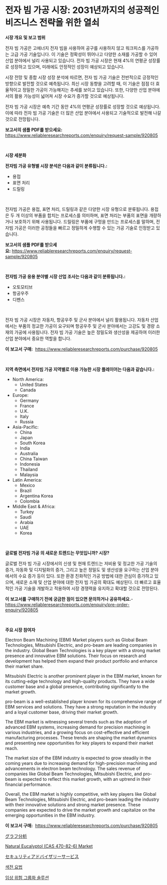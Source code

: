<p><h1>전자 빔 가공 시장: 2031년까지의 성공적인 비즈니스 전략을 위한 열쇠</h1></p><p><strong>시장 개요 및 보고 범위</strong></p>
<p><p>전자 빔 가공은 고에너지 전자 빔을 사용하여 공구를 사용하지 않고 워크피스를 가공하는 고급 가공 기술입니다. 이 기술은 정확성이 뛰어나고 다양한 소재를 가공할 수 있어 산업 분야에서 널리 사용되고 있습니다. 전자 빔 가공 시장은 현재 4%의 연평균 성장률로 성장하고 있으며, 미래에도 안정적인 성장이 예상되고 있습니다.</p><p>시장 전망 및 종합 시장 성장 분석에 따르면, 전자 빔 가공 기술은 전반적으로 긍정적인 방향으로 발전할 것으로 예측됩니다. 최신 시장 동향을 고려할 때, 이 기술은 점점 더 효율적이고 정밀한 가공이 가능해지는 추세를 보이고 있습니다. 또한, 다양한 산업 분야에서의 활용 가능성이 넓어져 시장 수요가 증가할 것으로 예상됩니다.</p><p>전자 빔 가공 시장은 예측 기간 동안 4%의 연평균 성장률로 성장할 것으로 예상됩니다. 이에 따라 전자 빔 가공 기술은 더 많은 산업 분야에서 사용되고 기술적으로 발전해 나갈 것으로 전망됩니다.</p></p>
<p><strong>보고서의 샘플 PDF를 받으세요:</strong> <a href="https://www.reliableresearchreports.com/enquiry/request-sample/920805">https://www.reliableresearchreports.com/enquiry/request-sample/920805</a></p>
<p>&nbsp;</p>
<p><strong>시장 세분화</strong></p>
<p><strong>전자빔 가공 유형별 시장 분석은 다음과 같이 분류됩니다.:</strong></p>
<p><ul><li>용접</li><li>표면 처리</li><li>드릴링</li></ul></p>
<p>&nbsp;</p>
<p><p>전자빔 가공은 용접, 표면 처리, 드릴링과 같은 다양한 시장 유형으로 분류됩니다. 용접은 두 개 이상의 부품을 합치는 프로세스를 의미하며, 표면 처리는 부품의 표면을 개량하거나 보호하기 위해 사용됩니다. 드릴링은 부품에 구멍을 만드는 프로세스를 말하며, 전자빔 가공은 이러한 공정들을 빠르고 정밀하게 수행할 수 있는 가공 기술로 인정받고 있습니다.</p></p>
<p><strong>보고서의 샘플 PDF를 받으세요:</strong>&nbsp;<a href="https://www.reliableresearchreports.com/enquiry/request-sample/920805">https://www.reliableresearchreports.com/enquiry/request-sample/920805</a></p>
<p>&nbsp;</p>
<p><strong> 전자빔 가공 응용 분야별 시장 산업 조사는 다음과 같이 분류됩니다.:</strong></p>
<p><ul><li>오토모티브</li><li>항공우주</li><li>디펜스</li></ul></p>
<p>&nbsp;</p>
<p><p>전자 빔 가공 시장은 자동차, 항공우주 및 군사 분야에서 널리 활용됩니다. 자동차 산업에서는 부품의 정교한 가공이 요구되며 항공우주 및 군사 분야에서는 고강도 및 경량 소재의 가공에 사용됩니다. 전자 빔 가공 기술은 높은 정밀도와 생산성을 제공하여 이러한 산업 분야에서 중요한 역할을 합니다.</p></p>
<p><strong>이 보고서 구매:</strong>&nbsp; <a href="https://www.reliableresearchreports.com/purchase/920805">https://www.reliableresearchreports.com/purchase/920805</a></p>
<p>&nbsp;</p>
<p><strong>지역 측면에서 전자빔 가공 지역별로 이용 가능한 시장 플레이어는 다음과 같습니다.:</strong></p>
<p><ul>
    <li>
        North America:
        <ul>
            <li>United States</li>
            <li>Canada</li>
        </ul>
    </li>
    <li>
        Europe:
        <ul>
            <li>Germany</li>
            <li>France</li>
            <li>U.K.</li>
            <li>Italy</li>
            <li>Russia</li>
        </ul>
    </li>
    <li>
        Asia-Pacific:
        <ul>
            <li>China</li>
            <li>Japan</li>
            <li>South Korea</li>
            <li>India</li>
            <li>Australia</li>
            <li>China Taiwan</li>
            <li>Indonesia</li>
            <li>Thailand</li>
            <li>Malaysia</li>
        </ul>
    </li>
    <li>
        Latin America:
        <ul>
            <li>Mexico</li>
            <li>Brazil</li>
            <li>Argentina Korea</li>
            <li>Colombia</li>
        </ul>
    </li>
    <li>
        Middle East & Africa:
        <ul>
            <li>Turkey</li>
            <li>Saudi</li>
            <li>Arabia</li>
            <li>UAE</li>
            <li>Korea</li>
        </ul>
    </li>
    </ul></p>
<p>&nbsp;</p>
<p><strong>글로벌 전자빔 가공 의 새로운 트렌드는 무엇입니까? 시장?</strong></p>
<p><p>글로벌 전자 빔 가공 시장에서의 신생 및 현재 트렌드는 저비용 및 정교한 가공 기술의 증가, 자동화 및 디지털화의 증가, 그리고 높은 정밀도 및 생산성을 요구하는 산업 분야에서의 수요 증가 등이 있다. 또한 환경 친화적인 가공 방법에 대한 관심이 증가하고 있으며, 새로운 소재 및 산업 분야에 대한 전자 빔 가공의 확대도 예상된다. 더 빠르고 효율적인 가공 기술을 개발하고 적용하여 시장 경쟁력을 유지하고 확대할 것으로 전망된다.</p></p>
<p><strong>이 보고서를 구매하기 전에 궁금한 점이 있으면 문의하거나 공유하세요.</strong>- <a href="https://www.reliableresearchreports.com/enquiry/pre-order-enquiry/920805">https://www.reliableresearchreports.com/enquiry/pre-order-enquiry/920805</a></p>
<p>&nbsp;</p>
<p><strong>주요 시장 참여자</strong></p>
<p><p>Electron Beam Machining (EBM) Market players such as Global Beam Technologies, Mitsubishi Electric, and pro-beam are leading companies in the industry. Global Beam Technologies is a key player with a strong market presence and innovative EBM solutions. Their focus on research and development has helped them expand their product portfolio and enhance their market share.</p><p>Mitsubishi Electric is another prominent player in the EBM market, known for its cutting-edge technology and high-quality products. They have a wide customer base and a global presence, contributing significantly to the market growth.</p><p>pro-beam is a well-established player known for its comprehensive range of EBM services and solutions. They have a strong reputation in the industry and a loyal customer base, driving their market growth.</p><p>The EBM market is witnessing several trends such as the adoption of advanced EBM systems, increasing demand for precision machining in various industries, and a growing focus on cost-effective and efficient manufacturing processes. These trends are shaping the market dynamics and presenting new opportunities for key players to expand their market reach.</p><p>The market size of the EBM industry is expected to grow steadily in the coming years due to increasing demand for high-precision machining and advancements in electron beam technology. The sales revenue of companies like Global Beam Technologies, Mitsubishi Electric, and pro-beam is expected to reflect this market growth, with an uptrend in their financial performance.</p><p>Overall, the EBM market is highly competitive, with key players like Global Beam Technologies, Mitsubishi Electric, and pro-beam leading the industry with their innovative solutions and strong market presence. These companies are expected to drive the market growth and capitalize on the emerging opportunities in the EBM industry.</p></p>
<p><strong>이 보고서 구매:</strong>&nbsp;&nbsp;<a href="https://www.reliableresearchreports.com/purchase/920805">https://www.reliableresearchreports.com/purchase/920805</a></p>
<p><p><a href="https://github.com/lababdou/Market-Research-Report-List-2/blob/main/5689458183159.md">グラフ分析</a></p><p><a href="https://github.com/RoccoManning/Market-Research-Report-List-3/blob/main/natural-eucalyptol-cas-470-82-6-market.md">Natural Eucalyptol (CAS 470-82-6) Market</a></p><p><a href="https://github.com/bevdtkn4419963/Market-Research-Report-List-1/blob/main/4399728183160.md">セキュリティアドバイザリーサービス</a></p><p><a href="https://github.com/jntpkh496620/Market-Research-Report-List-1/blob/main/2104454183214.md">색전 요법</a></p><p><a href="https://github.com/vsoq0zknh59/Market-Research-Report-List-1/blob/main/7721700183215.md">임상 위험 그룹화 솔루션</a></p></p>
